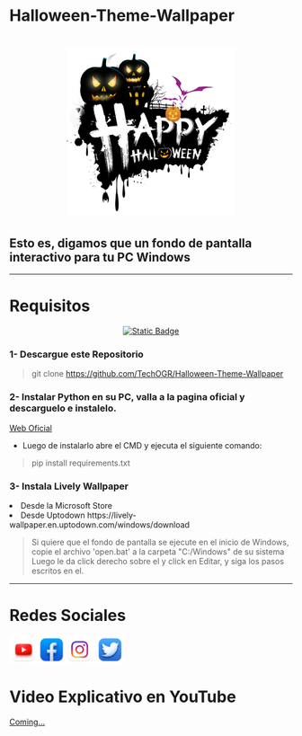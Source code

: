 <p align="center">
    <h1>Halloween-Theme-Wallpaper<h1>
</p>
<p align="center">
    <img src="/static/img/imagen.png" width="300px" height="300px">
</p>

## Esto es, digamos que un fondo de pantalla interactivo para tu PC Windows

---

# Requisitos
<p align="center">
    <a href="https://www.youtube.com/@OnelCrack"><img alt="Static Badge" src="https://img.shields.io/badge/follow-me-red?style=plastic&color=%23181818&link=https%3A%2F%2Fwww.youtube.com%2F%40OnelCrack"></a>
</p>

### 1- Descargue este Repositorio
> git clone https://github.com/TechOGR/Halloween-Theme-Wallpaper

### 2- Instalar Python en su PC, valla a la pagina oficial y descarguelo e instalelo.
[Web Oficial](https://www.python.org/downloads/)
* Luego de instalarlo abre el CMD y ejecuta el siguiente comando:
> pip install requirements.txt

### 3- Instala Lively Wallpaper 
<li> Desde la Microsoft Store </li>
<li> Desde Uptodown https://lively-wallpaper.en.uptodown.com/windows/download </li>

> Si quiere que el fondo de pantalla se ejecute en el inicio de Windows, copie el archivo 'open.bat' a la carpeta "C:/Windows" de su sistema
> Luego le da click derecho sobre el y click en Editar, y siga los pasos escritos en el.

---

# Redes Sociales
<a href="https://www.youtube.com/@OnelCrack"><img src="/static/img/socials/YouTube.png" width="50px" height="50px"></img></a><a href="https://www.facebook.com/profile.php?id=100092376152191"><img src="/static/img/socials/Facebook.png" width="50px" height="50px"></img></a><a href=""><img src="/static/img/socials/Instagram.png" width="50px" height="50px"></a>
<a href="https://twitter.com/Onel_Crack?t=NFwmb3M7Gb8dr-B9oUubaw&s=09"><img src="/static/img/socials/twitter.png" width="50px" height="50px"></a>

# Video Explicativo en YouTube
[Coming...]()